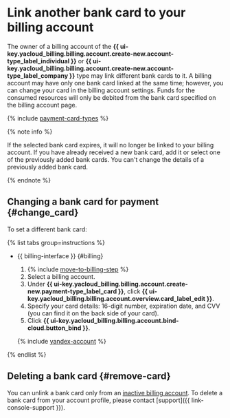# Link another bank card to your billing account

The owner of a billing account of the **{{ ui-key.yacloud_billing.billing.account.create-new.account-type_label_individual }}** or **{{ ui-key.yacloud_billing.billing.account.create-new.account-type_label_company }}** type may link different bank cards to it.
A billing account may have only one bank card linked at the same time; however, you can change your card in the billing account settings.
Funds for the consumed resources will only be debited from the bank card specified on the billing account page.

{% include [payment-card-types](../../_includes/billing/payment-card-types-business.md) %}

{% note info %}

If the selected bank card expires, it will no longer be linked to your billing account. If you have already received a new bank card, add it or select one of the previously added bank cards. You can't change the details of a previously added bank card.

{% endnote %}

## Changing a bank card for payment {#change_card}

To set a different bank card:

{% list tabs group=instructions %}

- {{ billing-interface }} {#billing}

   1. {% include [move-to-billing-step](../_includes/move-to-billing-step.md) %}
   1. Select a billing account.
   1. Under **{{ ui-key.yacloud_billing.billing.account.create-new.payment-type_label_card }}**, click **{{ ui-key.yacloud_billing.billing.account.overview.card_label_edit }}**.
   1. Specify your card details: 16-digit number, expiration date, and CVV (you can find it on the back side of your card).
   1. Click **{{ ui-key.yacloud_billing.billing.account.bind-cloud.button_bind }}**.

   {% include [yandex-account](../_includes/payment-card-validation.md) %}

{% endlist %}

## Deleting a bank card {#remove-card}

You can unlink a bank card only from an [inactive billing account](delete-account.md).
To delete a bank card from your account profile, please contact [support]({{ link-console-support }}).

